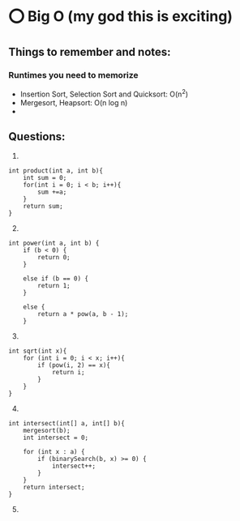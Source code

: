 # ⭕ Big O (my god this is exciting)

## Things to remember and notes:

### Runtimes you need to memorize
* Insertion Sort, Selection Sort and Quicksort: O(n<sup>2</sup>)
* Mergesort, Heapsort: O(n log n)
*


## Questions: 
1)
~~~
int product(int a, int b){
    int sum = 0; 
    for(int i = 0; i < b; i++){
        sum +=a;
    }
    return sum; 
}
~~~

2)
~~~
int power(int a, int b) { 
    if (b < 0) {
        return 0;
    }
        
    else if (b == 0) {
        return 1;
    }
    
    else {
        return a * pow(a, b - 1);
    }
~~~

3)
~~~
int sqrt(int x){
    for (int i = 0; i < x; i++){
        if (pow(i, 2) == x){
            return i; 
        }
    }
}
~~~
4) 
~~~
int intersect(int[] a, int[] b){
    mergesort(b);
    int intersect = 0; 
    
    for (int x : a) {
        if (binarySearch(b, x) >= 0) {
            intersect++;
        }
    }
    return intersect; 
}
~~~

5) 
~~~
~~~


